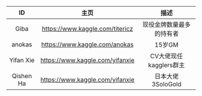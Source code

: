 |ID|主页|描述|
|:-:|:-:|:-:|
|Giba|https://www.kaggle.com/titericz|现役金牌数量最多的持有者|
|anokas|https://www.kaggle.com/anokas|15岁GM|
|Yifan Xie|https://www.kaggle.com/yifanxie|CV大佬现任kagglers群主|
|Qishen Ha|https://www.kaggle.com/yifanxie|日本大佬3SoloGold|